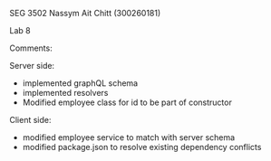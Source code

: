 SEG 3502 Nassym Ait Chitt (300260181)

Lab 8

Comments:

Server side:
- implemented graphQL schema
- implemented resolvers
- Modified employee class for id to be part of constructor

Client side:
- modified employee service to match with server schema
- modified package.json to resolve existing dependency conflicts
